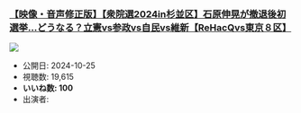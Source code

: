 ### [【映像・音声修正版】【衆院選2024in杉並区】石原伸晃が撤退後初選挙…どうなる？立憲vs参政vs自民vs維新【ReHacQvs東京８区】](https://www.youtube.com/watch?v=5FJ23NvrmK0)
[![](https://img.youtube.com/vi/5FJ23NvrmK0/sddefault.jpg)](https://www.youtube.com/watch?v=5FJ23NvrmK0)
-   公開日: 2024-10-25
-   視聴数: 19,615
-   **いいね数: 100**
-   出演者: 
